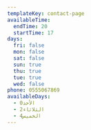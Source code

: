 ```yaml
---
templateKey: contact-page
availableTime:
  endTime: 20
  startTime: 17
days:
  fri: false
  mon: false
  sat: false
  sun: true
  thu: true
  tue: true
  wed: false
phone: 0555067869
availableDays:
  - 0الأحد
  - 2الثلاثاء
  - 4الخميس
---
```


